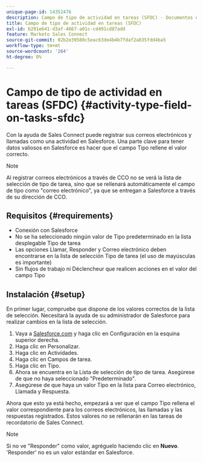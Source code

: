 ```yaml
---
unique-page-id: 14352476
description: Campo de tipo de actividad en tareas (SFDC) - Documentos de Marketo - Documentación del producto
title: Campo de tipo de actividad en tareas (SFDC)
exl-id: b291e641-d3af-4667-a01c-cd491cd87add
feature: Marketo Sales Connect
source-git-commit: 02b2e39580c5eac63de4b4b7fdaf2a835fdd4ba5
workflow-type: tm+mt
source-wordcount: '264'
ht-degree: 0%

---
```


# Campo de tipo de actividad en tareas (SFDC) {#activity-type-field-on-tasks-sfdc}

Con la ayuda de Sales Connect puede registrar sus correos electrónicos y llamadas como una actividad en Salesforce. Una parte clave para tener datos valiosos en Salesforce es hacer que el campo Tipo rellene el valor correcto.

>[!NOTE]
>
>Al registrar correos electrónicos a través de CCO no se verá la lista de selección de tipo de tarea, sino que se rellenará automáticamente el campo de tipo como &quot;correo electrónico&quot;, ya que se entregan a Salesforce a través de su dirección de CCO.

## Requisitos {#requirements}

* Conexión con Salesforce
* No se ha seleccionado ningún valor de Tipo predeterminado en la lista desplegable Tipo de tarea
* Las opciones Llamar, Responder y Correo electrónico deben encontrarse en la lista de selección Tipo de tarea (el uso de mayúsculas es importante)
* Sin flujos de trabajo ni Déclencheur que realicen acciones en el valor del campo Tipo

## Instalación {#setup}

En primer lugar, compruebe que dispone de los valores correctos de la lista de selección. Necesitará la ayuda de su administrador de Salesforce para realizar cambios en la lista de selección.

1. Vaya a [Salesforce.com](https://salesforce.com) y haga clic en Configuración en la esquina superior derecha.
1. Haga clic en Personalizar.
1. Haga clic en Actividades.
1. Haga clic en Campos de tarea.
1. Haga clic en Tipo.
1. Ahora se encuentra en la Lista de selección de tipo de tarea. Asegúrese de que no haya seleccionado &quot;Predeterminado&quot;.
1. Asegúrese de que haya un valor Tipo en la lista para Correo electrónico, Llamada y Respuesta.

Ahora que esto ya está hecho, empezará a ver que el campo Tipo rellena el valor correspondiente para los correos electrónicos, las llamadas y las respuestas registrados. Estos valores _no_ se rellenarán en las tareas de recordatorio de Sales Connect.

>[!NOTE]
>
>Si no ve &quot;Responder&quot; como valor, agréguelo haciendo clic en **Nuevo**. &#39;Responder&#39; no es un valor estándar en Salesforce.
